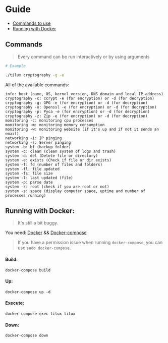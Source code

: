 # Guide

- [Commands to use](#commands)
- [Running with Docker](#running-with-docker)

## Commands

> Every command can be run interactively or by using arguments

```bash
# Example

./tilux cryptography -g -e
```

All of the available commands:

```
info: host (name, OS, kernel version, DNS domain and local IP address)
cryptography -c: ccrypt -e (for encryption) or -d (for decryption)
cryptography -g: GPG -e (for encryption) or -d (for decryption)
cryptography -o: Openssl -e (for encryption) or -d (for decryption)
cryptography -p: Pyca -e (for encryption) or -d (for decryption)
cryptography -z: Zip -e (for encryption) or -d (for decryption)
monitoring -c: monitoring cpu processes
monitoring -m: monitoring memory consumption
monitoring -w: monitoring website (if it's up and if not it sends an email)
networking -i: IP pinging
networking -s: Server pinging
system -b: bf (backup folder)
system -c: clean (clean system of logs and trash)
system -d: del (Delete file or directory)
system -e: exists (Check if file or dir exists)
system -f: fd (number of files and folders)
system -fl: file updated
system -fs: file size
system -l: last updated (file)
system -p: parse date
system -r: root (check if you are root or not)
system -s: space (display computer space, uptime and number of processes running)
```

## Running with Docker:

> It's still a bit buggy.

You need:
[Docker](https://docker.com) && [Docker-compose](https://docs.docker.com/compose/)

> If you have a permission issue when running `docker-compose`, you can use `sudo docker-compose`.

#### Build:

```
docker-compose build
```

#### Up:

```
docker-compose up -d
```

#### Execute:

```
docker-compose exec tilux tilux
```

#### Down:

```
docker-compose down
```
